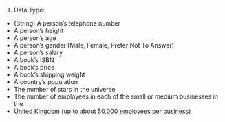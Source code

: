 1. Data Type:
* (String) A person’s telephone number
* A person’s height
* A person’s age
* A person’s gender (Male, Female, Prefer Not To Answer)
* A person’s salary
* A book’s ISBN
* A book’s price
* A book’s shipping weight
* A country’s population
* The number of stars in the universe
* The number of employees in each of the small or medium businesses in the
* United Kingdom (up to about 50,000 employees per business)

